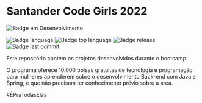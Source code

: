# Santander Code Girls 2022

![Badge em Desenvolvimento](http://img.shields.io/static/v1?label=STATUS&message=EM%20DESENVOLVIMENTO&color=GREEN&style=for-the-badge)

![Badge language](https://img.shields.io/github/languages/count/fab-souza/santander-code-girls-2022)
![Badge top language](https://img.shields.io/github/languages/top/fab-souza/santander-code-girls-2022)
![Badge release](https://img.shields.io/github/release-date/fab-souza/santander-code-girls-2022)
![Badge last commit](https://img.shields.io/github/last-commit/fab-souza/santander-code-girls-2022)

Este repositório contém os projetos desenvolvidos durante o bootcamp.

O programa oferece 10.000 bolsas gratuitas de tecnologia e programação para mulheres aprenderem sobre o desenvolvimento Back-end com Java e Spring, e que não precisam ter conhecimento prévio sobre a área. 

#ÉPraTodasElas
